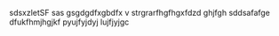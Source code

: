 sdsxzletSF
sas
gsgdgdfxgbdfx
v
strgrarfhgfhgxfdzd
ghjfgh
sddsafafge
dfukfhmjhgjkf
pyujfyjdyj
lujfjyjgc
